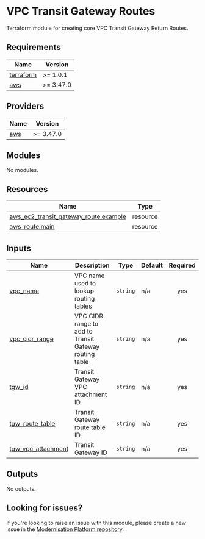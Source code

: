 # VPC Transit Gateway Routes

Terraform module for creating core VPC Transit Gateway Return Routes.

<!--- BEGIN_TF_DOCS --->
## Requirements

| Name | Version |
|------|---------|
| <a name="requirement_terraform"></a> [terraform](#requirement\_terraform) | >= 1.0.1 |
| <a name="requirement_aws"></a> [aws](#requirement\_aws) | >= 3.47.0 |

## Providers

| Name | Version |
|------|---------|
| <a name="provider_aws"></a> [aws](#provider\_aws) | >= 3.47.0 |

## Modules

No modules.

## Resources

| Name | Type |
|------|------|
| [aws_ec2_transit_gateway_route.example](https://registry.terraform.io/providers/hashicorp/aws/latest/docs/resources/ec2_transit_gateway_route) | resource |
| [aws_route.main](https://registry.terraform.io/providers/hashicorp/aws/latest/docs/resources/route) | resource |

## Inputs

| Name | Description | Type | Default | Required |
|------|-------------|------|---------|:--------:|
| <a name="input_vpc_name"></a> [vpc\_name](#input\_vpc\_name) | VPC name used to lookup routing tables | `string` | n/a | yes |
| <a name="input_vpc_cidr_range"></a> [vpc\_cidr\_range](#input\_subnet\_sets) | VPC CIDR range to add to Transit Gateway routing table | `string` | n/a | yes |
| <a name="input_tgw_vpc_attachment"></a> [tgw\_id](#input\_tgw\_vpc\_attachment) | Transit Gateway VPC attachment ID | `string` | n/a | yes |
| <a name="input_tgw_route_table"></a> [tgw\_route\_table](#input\_tgw\_route\_table) | Transit Gateway route table ID | `string` | n/a | yes |
| <a name="input_tgw_id"></a> [tgw\_vpc\_attachment](#input\_tgw\_id) | Transit Gateway ID | `string` | n/a | yes |

## Outputs

No outputs.

<!--- END_TF_DOCS --->

## Looking for issues?
If you're looking to raise an issue with this module, please create a new issue in the [Modernisation Platform repository](https://github.com/ministryofjustice/modernisation-platform/issues).
